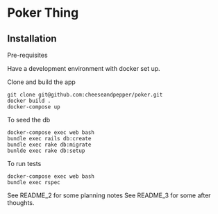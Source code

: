 # Poker Thing

## Installation

Pre-requisites

Have a development environment with docker set up.

Clone and build the app

```
git clone git@github.com:cheeseandpepper/poker.git
docker build .
docker-compose up
```

To seed the db

```
docker-compose exec web bash
bundle exec rails db:create
bundle exec rake db:migrate
bunlde exec rake db:setup
```

To run tests

```
docker-compose exec web bash
bundle exec rspec
```

See README_2 for some planning notes
See README_3 for some after thoughts.